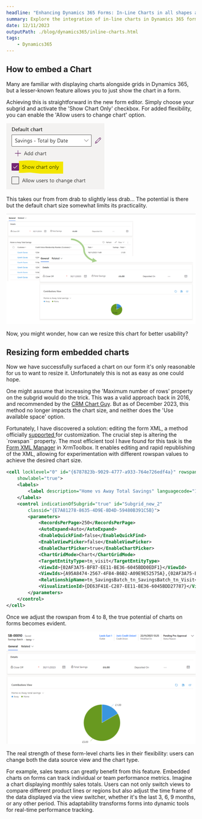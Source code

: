 ```yaml
---
headline: "Enhancing Dynamics 365 Forms: In-Line Charts in all shapes and sizes!"
summary: Explore the integration of in-line charts in Dynamics 365 forms to elevate data visualization. This post covers how to embed charts but most importantly, adjusting their size
date: 12/11/2023
outputPath: ./blog/dynamics365/inline-charts.html
tags: 
    - Dynamics365
---
```


## How to embed a Chart

Many are familiar with displaying charts alongside grids in Dynamics 365, but a lesser-known feature allows you to just show the chart in a form.

Achieving this is straightforward in the new form editor. Simply choose your subgrid and activate the 'Show Chart Only' checkbox. For added flexibility, you can enable the 'Allow users to change chart' option.  

![Show Chart Only - Form Editor](/resources/images/dynamics365/inline-charts/show-chart-only.png "Show Chart Only - Form Editor")

This takes our from from drab to slightly less drab... 
The potential is there but the default chart size somewhat limits its practicality.

![Subgrid to Chart](/resources/images/dynamics365/inline-charts/before-after.png "Subgrid to Chart")

Now, you might wonder, how can we resize this chart for better usability?

## Resizing form embedded charts

Now we have successfully surfaced a chart on our form it's only reasonable for us to want to resize it. Unfortunately this is not as easy as one could hope. 


One might assume that increasing the 'Maximum number of rows' property on the subgrid would do the trick. This was a valid approach back in 2016, and recommended by the [CRM Chart Guy](https://crmchartguy.wordpress.com/2016/01/24/charts-on-forms-or-useraccount-specific-dashboards/). But as of December 2023, this method no longer impacts the chart size, and neither does the 'Use available space' option.


Fortunately, I have discovered a solution: editing the form XML, a method officially [supported ](https://learn.microsoft.com/en-us/power-apps/developer/data-platform/supported-customizations#solution-file) for customization. The crucial step is altering the `rowspan`` property. The most efficient tool I have found for this task is the [Form XML Manager](https://www.xrmtoolbox.com/plugins/ITLec.FormXmlManager/) in XrmToolbox. It enables editing and rapid republishing of the XML, allowing for experimentation with different rowspan values to achieve the desired chart size.

```xml
<cell locklevel="0" id="{6787823b-9029-4777-a933-764e726edf4a}" rowspan="8" colspan="1" auto="true"
    showlabel="true">
    <labels>
        <label description="Home vs Away Total Savings" languagecode="1033" />
    </labels>
    <control indicationOfSubgrid="true" id="Subgrid_new_2"
        classid="{E7A81278-8635-4D9E-8D4D-59480B391C5B}">
        <parameters>
            <RecordsPerPage>250</RecordsPerPage>
            <AutoExpand>Auto</AutoExpand>
            <EnableQuickFind>false</EnableQuickFind>
            <EnableViewPicker>false</EnableViewPicker>
            <EnableChartPicker>true</EnableChartPicker>
            <ChartGridMode>Chart</ChartGridMode>
            <TargetEntityType>tn_visit</TargetEntityType>
            <ViewId>{02AF3A75-BF87-EE11-BE36-6045BDD0EDF1}</ViewId>
            <ViewIds>{A95A8474-2567-4F84-B6B2-A09E9E52575A},{02AF3A75-BF87-EE11-BE36-6045BDD0EDF1}</ViewIds>
            <RelationshipName>tn_SavingsBatch_tn_SavingsBatch_tn_Visit</RelationshipName>
            <VisualizationId>{DE63F41E-C287-EE11-BE36-6045BDD27787}</VisualizationId>
        </parameters>
    </control>
</cell> 
```


Once we adjust the rowspan from 4 to 8, the true potential of charts on forms becomes evident.


![Big In-Line Chart](/resources/images/dynamics365/inline-charts/big-chart.png "Big In-Line Chart")

The real strength of these form-level charts lies in their flexibility: users can change both the data source view and the chart type.

For example, sales teams can greatly benefit from this feature. Embedded charts on forms can track individual or team performance metrics. Imagine a chart displaying monthly sales totals. Users can not only switch views to compare different product lines or regions but also adjust the time frame of the data displayed via the view switcher, whether it's the last 3, 6, 9 months, or any other period. This adaptability transforms forms into dynamic tools for real-time performance tracking.

